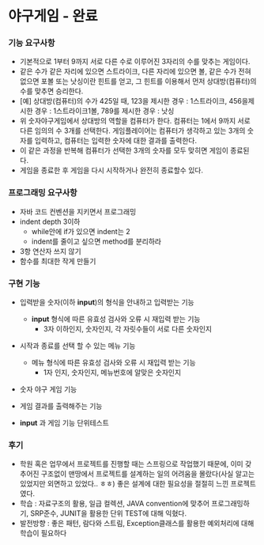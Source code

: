 #  야구게임 - 완료
### 기능 요구사항
+ 기본적으로 1부터 9까지 서로 다른 수로 이루어진 3자리의 수를 맞추는 게임이다.
+ 같은 수가 같은 자리에 있으면 스트라이크, 다른 자리에 있으면 볼, 같은 수가 전혀 없으면 포볼 또는 낫싱이란 힌트를 얻고, 그 힌트를 이용해서 먼저 상대방(컴퓨터)의 수를 맞추면 승리한다.
+ [예] 상대방(컴퓨터)의 수가 425일 때, 123을 제시한 경우 : 1스트라이크, 456을제시한 경우 : 1스트라이크1볼, 789를 제시한 경우 : 낫싱
+ 위 숫자야구게임에서 상대방의 역할을 컴퓨터가 한다. 컴퓨터는 1에서 9까지 서로 다른 임의의 수 3개를 선택한다. 게임플레이어는 컴퓨터가 생각하고 있는 3개의 숫자를 입력하고, 컴퓨터는 입력한 숫자에 대한 결과를 출력한다.
+ 이 같은 과정을 반복해 컴퓨터가 선택한 3개의 숫자를 모두 맞히면 게임이 종료된다.
+ 게임을 종료한 후 게임을 다시 시작하거나 완전히 종료할수 있다.

### 프로그래밍 요구사항
+ 자바 코드 컨벤션을 지키면서 프로그래밍
+ indent depth 3이하
  + while안에 if가 있으면 indent는 2
  + indent를 줄이고 싶으면 method를 분리하라
+ 3항 연산자 쓰지 않기
+ 함수를 최대한 작게 만들기

### 구현 기능
+ 입력받을 숫자(이하 **input**)의 형식을 안내하고 입력받는 기능
  + **input** 형식에 따른 유효성 검사와 오류 시 재입력 받는 기능
    + 3자 이하인지, 숫자인지, 각 자릿수들이 서로 다른 숫자인지

+ 시작과 종료를 선택 할 수 있는 메뉴 기능
  + 메뉴 형식에 따른 유효성 검사와 오류 시 재입력 받는 기능
    + 1자 인지, 숫자인지, 메뉴번호에 알맞은 숫자인지
+ 숫자 야구 게임 기능
+ 게임 결과를 출력해주는 기능
+ **input** 과 게임 기능 단위테스트

### 후기
+ 학원 혹은 업무에서 프로젝트를 진행할 때는 스프링으로 작업했기 때문에, 이미 갖추어진 구조없이 맨땅에서 프로젝트를 설계하는 일의 어려움을 몰랐다(사실 알고는 있었지만 외면하고 있었다.. ㅎㅎ) 좋은 설계에 대한 필요성을 절절히 느낀 프로젝트였다.
+ 학습 : 자료구조의 활용, 일급 컬렉션, JAVA convention에 맞추어 프로그래밍하기, SRP준수, JUNIT을 활용한 단위 TEST에 대해 익혔다.
+ 발전방향 : 좋은 패턴, 람다와 스트림, Exception클래스를 활용한 예외처리에 대해 학습이 필요하다
